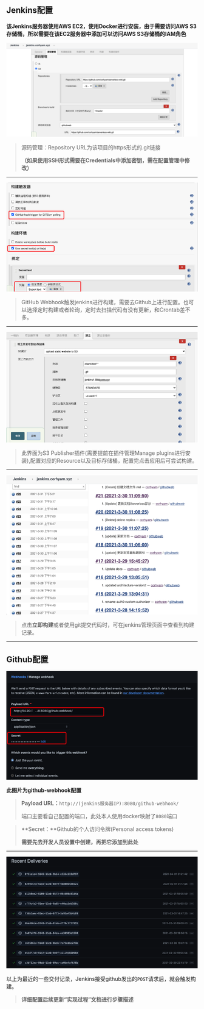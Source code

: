 ## Jenkins配置

**该Jenkins服务器使用AWS EC2，使用Docker进行安装，由于需要访问AWS S3存储桶，所以需要在该EC2服务器中添加可以访问AWS S3存储桶的IAM角色**

![image-20210401010251057](_images/image-20210401010251057.png)

>源码管理：Repository URL为该项目的https形式的.git链接
>
>**（如果使用SSH形式需要在Credentials中添加密钥，需在配置管理中修改）**

---



![image-20210401011305941](_images/image-20210401011305941.png)

>GitHub Webhook触发jenkins进行构建，需要去Github上进行配置。也可以选择定时构建或者轮询，定时去扫描代码有没有更新，和Crontab差不多。

---



![image-20210401012911638](_images/image-20210401012911638.png)

>此界面为S3 Publisher插件(需要提前在插件管理Manage plugins进行安装),配置对应的Resource以及目标存储桶，配置完点击应用后可尝试构建。

---



![image-20210401013348853](_images/image-20210401013348853.png)

>点击**立即构建**或者使用git提交代码时，可在jenkins管理页面中查看到构建记录。

---

## Github配置

![image-20210401014920879](_images/image-20210401014920879.png)

**此图片为github-webhook配置**

>**Payload URL：**`http://(jenkins服务器IP):8080/github-webhook/ `
>
>端口主要看自己配置的端口，此处本人使用docker映射了`8080`端口



>**Secret：**Github的个人访问令牌(Personal access tokens) 
>
>**需要先去开发人员设置中创建，再把它添加到此处**

---

![image-20210401015522033](_images/image-20210401015522033.png)

以上为最近的一些交付记录，Jenkins接受github发出的`POST`请求后，就会触发构建。



>**详细配置后续更新“实现过程”文档进行步骤描述**